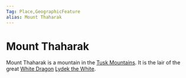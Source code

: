 ```yaml
---
Tag: Place,GeographicFeature
alias: Mount Thaharak
---
```

# Mount Thaharak
Mount Thaharak is a mountain in the [Tusk Mountains](questforthefrozenflame/docs/Backstory/Places/Geographical-Features/Tusk-Mountains.md). It is the lair of the great [White Dragon](questforthefrozenflame/docs/Backstory/NPCs/Monsters/White-Dragon.md) [Lydek the White](questforthefrozenflame/docs/Backstory/NPCs/Monsters/Invidivuals/Lydek-the-White.md).